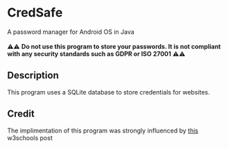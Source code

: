 # CredSafe
A password manager for Android OS in Java </br> </br>
⚠️⚠️ **Do not use this program to store your passwords. It is not compliant with any security standards such as GDPR or ISO 27001** ⚠️⚠️
## Description
This program uses a SQLite database to store credentials for websites. 
## Credit 
The implimentation of this program was strongly influenced by [this](https://www.geeksforgeeks.org/how-to-read-data-from-sqlite-database-in-android/) w3schools post
